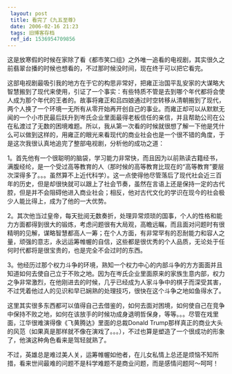 ```yaml
---
 layout: post
 title: 看完了《九五至尊》
 date: 2006-02-16 21:23
 tags: 旧博客存档
 ref_id: 1536954709856
---
```

这是放寒假的时候在家除了看《都市笑口组》之外唯一追看的电视剧，其实很久之前翡翠台播的时候也想看的，不过那时候没时间，现在终于可以把它看完。



这部电视剧最吸引我的地方在于它的构思非常好，把雍正治国平乱安家的大谋略大智慧搬到了现代来使用，引证了一个事实：有些特质不管是去到哪个年代都将会使人成为那个年代的王者的。故事将雍正和吕四娘通过时空转移从清朝搬到了现代，两个人换了一个环境一无所有从零开始再开创自己的事业。而雍正却可以从默默无闻的一个小市民最后跃升到岑氏企业里面最得老板信任的亲信，并且帮助公司在公在私渡过了无数的困境难题。所以，我从第一次看的时候就很想了解一下他是凭什么可以做到这样的，用雍正的眼光来看现代的商业社会也是一个很不错的角度，于是这次我很认真地追完了整部电视剧，分析他的成功之道：



1。首先他有一个很聪明的脑袋，学习能力非常快，而且因为以前熟读古籍经书，满腹经纶，是一个受过高等教育的人（那时候的高等教育比现在的“高等教育”要层次深得多了。。。虽然算不上近代科学）。这一点使得他尽管落后了现代社会近三百年的历史，但是却很快就可以跟上了社会节奏，虽然在言语上还是保持一定的古代腔，但是并不会阻碍他进入商业社会；相反，他对古代文化的学识在现今的社会极少人能比得上，成为了他的一大优势。



2。其次他当过皇帝，每天批阅无数奏折，处理异常烦琐的国事，个人的性格和能力方面都得到很大的锻炼，考虑问题很有大局观，高瞻远瞩，而且面对问题时有很精明的见解，谋略智慧都高人一筹；在个人方面，有非常罕有的忍耐能力和容人之量，顽强的意志，永远运筹帷幄的自信，这些都是很优秀的个人品质，无论处于任何时代都将是很宝贵的，也是完全不会过时的东西。



3。他经历过那个权力斗争的环境，熟知一个权力中心的内部斗争的方方面面并且知道如何去使自己立于不败之地。因为在岑氏企业里面原来的家族生意内部，权力之争非常激烈，在他刚进去的时候，几乎已经成为人家斗争中的棋子而深受其害，不过凭着他过人的见识和早已娴熟的处理技巧，很快在这个斗争之地如鱼得水了。



这里其实很多东西都可以值得自己去借鉴的，如何去面对困境，如何使自己在竞争中保持不败之地，如何在该放手的时候功成身退明哲保身，等等。。。尽管在戏里面，江华很难演得像《飞黄腾达》里面的总裁Donald
Trump那样真正的商业大头的风范（如果真是那样就不像在演戏了。。。），不过也算是塑造了一个很成功的形象了，他演这种角色看来是驾轻就熟了。



不过，英雄总是难过美人关，运筹帷幄如他者，在儿女私情上总还是烦恼不知所措，看来世间最难的问题不是科学难题不是商业问题，而是感情问题阿～呵呵！

